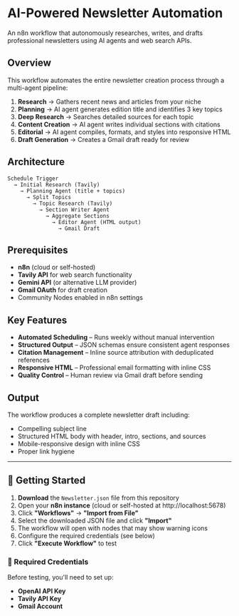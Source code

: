 # AI-Powered Newsletter Automation

An n8n workflow that autonomously researches, writes, and drafts professional newsletters using AI agents and web search APIs.

## Overview

This workflow automates the entire newsletter creation process through a multi-agent pipeline:

1. **Research** → Gathers recent news and articles from your niche
2. **Planning** → AI agent generates edition title and identifies 3 key topics
3. **Deep Research** → Searches detailed sources for each topic
4. **Content Creation** → AI agent writes individual sections with citations
5. **Editorial** → AI agent compiles, formats, and styles into responsive HTML
6. **Draft Generation** → Creates a Gmail draft ready for review

## Architecture

```
Schedule Trigger
  → Initial Research (Tavily)
    → Planning Agent (title + topics)
      → Split Topics
        → Topic Research (Tavily)
          → Section Writer Agent
            → Aggregate Sections
              → Editor Agent (HTML output)
                → Gmail Draft
```

## Prerequisites

- **n8n** (cloud or self-hosted)
- **Tavily API** for web search functionality
- **Gemini API** (or alternative LLM provider)
- **Gmail OAuth** for draft creation
- Community Nodes enabled in n8n settings

## Key Features

- **Automated Scheduling** – Runs weekly without manual intervention
- **Structured Output** – JSON schemas ensure consistent agent responses
- **Citation Management** – Inline source attribution with deduplicated references
- **Responsive HTML** – Professional email formatting with inline CSS
- **Quality Control** – Human review via Gmail draft before sending


## Output

The workflow produces a complete newsletter draft including:
- Compelling subject line
- Structured HTML body with header, intro, sections, and sources
- Mobile-responsive design with inline CSS
- Proper link hygiene
  
---


## 🚀 Getting Started

1. **Download** the `Newsletter.json` file from this repository
2. Open your **n8n instance** (cloud or self-hosted at http://localhost:5678)
3. Click **"Workflows"** → **"Import from File"**
4. Select the downloaded JSON file and click **"Import"**
5. The workflow will open with nodes that may show warning icons
6. Configure the required credentials (see below)
7. Click **"Execute Workflow"** to test

### 🔑 Required Credentials

Before testing, you'll need to set up:
- **OpenAI API Key**
- **Tavily API Key**
- **Gmail Account** 

